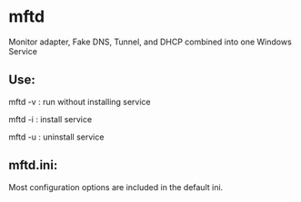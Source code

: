 mftd
====

Monitor adapter, Fake DNS, Tunnel, and DHCP combined into one Windows Service


Use:
----

mftd -v : run without installing service

mftd -i : install service

mftd -u : uninstall service


mftd.ini:
---------

Most configuration options are included in the default ini.
